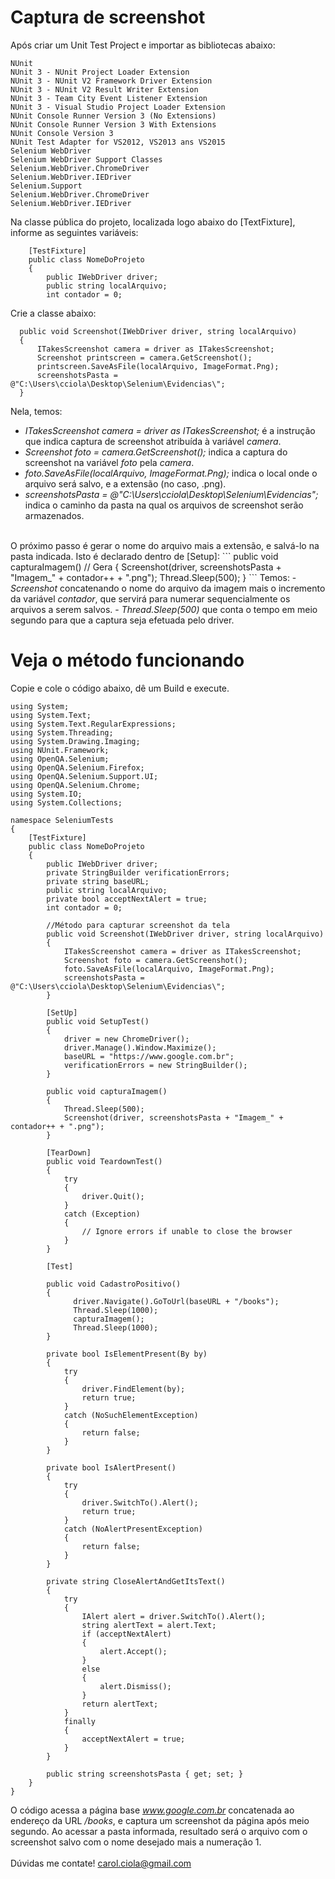# Captura de screenshot

Após criar um Unit Test Project e importar as bibliotecas abaixo:
```
NUnit
NUnit 3 - NUnit Project Loader Extension
NUnit 3 - NUnit V2 Framework Driver Extension
NUnit 3 - NUnit V2 Result Writer Extension
NUnit 3 - Team City Event Listener Extension
NUnit 3 - Visual Studio Project Loader Extension
NUnit Console Runner Version 3 (No Extensions)
NUnit Console Runner Version 3 With Extensions
NUnit Console Version 3
NUnit Test Adapter for VS2012, VS2013 ans VS2015
Selenium WebDriver
Selenium WebDriver Support Classes
Selenium.WebDriver.ChromeDriver
Selenium.WebDriver.IEDriver
Selenium.Support
Selenium.WebDriver.ChromeDriver
Selenium.WebDriver.IEDriver
```
Na classe pública do projeto, localizada logo abaixo do [TextFixture], informe as seguintes variáveis:
```
    [TestFixture]
    public class NomeDoProjeto
    {
        public IWebDriver driver;
        public string localArquivo;
        int contador = 0;
```
Crie a classe abaixo:
```
  public void Screenshot(IWebDriver driver, string localArquivo)
  {
      ITakesScreenshot camera = driver as ITakesScreenshot;
      Screenshot printscreen = camera.GetScreenshot();
      printscreen.SaveAsFile(localArquivo, ImageFormat.Png);
      screenshotsPasta = @"C:\Users\cciola\Desktop\Selenium\Evidencias\";
  }
```
Nela, temos:
- <i>ITakesScreenshot camera = driver as ITakesScreenshot;</i> é a instrução que indica captura de screenshot atribuída à variável <i>camera</i>.
- <i>Screenshot foto = camera.GetScreenshot();</i> indica a captura do screenshot na variável <i>foto</i> pela <i>camera</i>.
- <i>foto.SaveAsFile(localArquivo, ImageFormat.Png);</i> indica o local onde o arquivo será salvo, e a extensão (no caso, .png).
- <i>screenshotsPasta = @"C:\Users\cciola\Desktop\Selenium\Evidencias\";</i> indica o caminho da pasta na qual os arquivos de screenshot serão armazenados.
<br>
O próximo passo é gerar o nome do arquivo mais a extensão, e salvá-lo na pasta indicada. Isto é declarado dentro de [Setup]:
```
    public void capturaImagem() // Gera 
    {
        Screenshot(driver, screenshotsPasta + "Imagem_" + contador++ + ".png");
        Thread.Sleep(500);
    }
```
Temos:
- <i>Screenshot</i> concatenando o nome do arquivo da imagem mais o incremento da variável <i>contador</i>, que servirá para numerar sequencialmente os arquivos a serem salvos.
- <i>Thread.Sleep(500)</i> que conta o tempo em meio segundo para que a captura seja efetuada pelo driver.

# Veja o método funcionando

Copie e cole o código abaixo, dê um Build e execute.
```
using System;
using System.Text;
using System.Text.RegularExpressions;
using System.Threading;
using System.Drawing.Imaging;
using NUnit.Framework;
using OpenQA.Selenium;
using OpenQA.Selenium.Firefox;
using OpenQA.Selenium.Support.UI;
using OpenQA.Selenium.Chrome;
using System.IO;
using System.Collections;

namespace SeleniumTests
{
    [TestFixture]
    public class NomeDoProjeto
    {
        public IWebDriver driver;
        private StringBuilder verificationErrors;
        private string baseURL;
        public string localArquivo;
        private bool acceptNextAlert = true;
        int contador = 0;

        //Método para capturar screenshot da tela
        public void Screenshot(IWebDriver driver, string localArquivo)
        {
            ITakesScreenshot camera = driver as ITakesScreenshot;
            Screenshot foto = camera.GetScreenshot();
            foto.SaveAsFile(localArquivo, ImageFormat.Png);
            screenshotsPasta = @"C:\Users\cciola\Desktop\Selenium\Evidencias\";
        }

        [SetUp]
        public void SetupTest()
        {
            driver = new ChromeDriver();
            driver.Manage().Window.Maximize();
            baseURL = "https://www.google.com.br";
            verificationErrors = new StringBuilder();
        }

        public void capturaImagem()
        {
            Thread.Sleep(500);
            Screenshot(driver, screenshotsPasta + "Imagem_" + contador++ + ".png");
        }

        [TearDown]
        public void TeardownTest()
        {
            try
            {
                driver.Quit();
            }
            catch (Exception)
            {
                // Ignore errors if unable to close the browser
            }
        }

        [Test]

        public void CadastroPositivo()
        {
              driver.Navigate().GoToUrl(baseURL + "/books");
              Thread.Sleep(1000);
              capturaImagem();
              Thread.Sleep(1000);
        }

        private bool IsElementPresent(By by)
        {
            try
            {
                driver.FindElement(by);
                return true;
            }
            catch (NoSuchElementException)
            {
                return false;
            }
        }

        private bool IsAlertPresent()
        {
            try
            {
                driver.SwitchTo().Alert();
                return true;
            }
            catch (NoAlertPresentException)
            {
                return false;
            }
        }

        private string CloseAlertAndGetItsText()
        {
            try
            {
                IAlert alert = driver.SwitchTo().Alert();
                string alertText = alert.Text;
                if (acceptNextAlert)
                {
                    alert.Accept();
                }
                else
                {
                    alert.Dismiss();
                }
                return alertText;
            }
            finally
            {
                acceptNextAlert = true;
            }
        }

        public string screenshotsPasta { get; set; }
    }
}
```
O código acessa a página base <i>www.google.com.br</i> concatenada ao endereço da URL <i>/books</i>, e captura um screenshot da página após meio segundo.
Ao acessar a pasta informada, resultado será o arquivo com o screenshot salvo com o nome desejado mais a numeração 1.
<br></br>
Dúvidas me contate! carol.ciola@gmail.com

